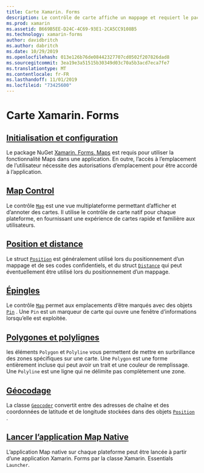 ```yaml
---
title: Carte Xamarin. Forms
description: Le contrôle de carte affiche un mappage et requiert le package NuGet Xamarin. Forms. Maps.
ms.prod: xamarin
ms.assetid: B669B5EE-D24C-4C69-93E1-2CA5CC9108B5
ms.technology: xamarin-forms
author: davidbritch
ms.author: dabritch
ms.date: 10/29/2019
ms.openlocfilehash: 013e126b76de08442327707cd0502f207826dad8
ms.sourcegitcommit: 3ea19e3a51515b30349d03c70a5b3acd7eca7fe7
ms.translationtype: MT
ms.contentlocale: fr-FR
ms.lasthandoff: 11/01/2019
ms.locfileid: "73425600"
---
```

# <a name="xamarinforms-map"></a>Carte Xamarin. Forms

## <a name="initialization-and-configurationsetupmd"></a>[Initialisation et configuration](setup.md)

Le package NuGet [Xamarin. Forms. Maps](https://www.nuget.org/packages/Xamarin.Forms.Maps/) est requis pour utiliser la fonctionnalité Maps dans une application. En outre, l’accès à l’emplacement de l’utilisateur nécessite des autorisations d’emplacement pour être accordé à l’application.

## <a name="map-controlmapmd"></a>[Map Control](map.md)

Le contrôle [`Map`](xref:Xamarin.Forms.Maps.Map) est une vue multiplateforme permettant d’afficher et d’annoter des cartes. Il utilise le contrôle de carte natif pour chaque plateforme, en fournissant une expérience de cartes rapide et familière aux utilisateurs.

## <a name="position-and-distanceposition-distancemd"></a>[Position et distance](position-distance.md)

Le struct [`Position`](xref:Xamarin.Forms.Maps.Position) est généralement utilisé lors du positionnement d’un mappage et de ses codes confidentiels, et du struct [`Distance`](xref:Xamarin.Forms.Maps.Distance) qui peut éventuellement être utilisé lors du positionnement d’un mappage.

## <a name="pinspinsmd"></a>[Épingles](pins.md)

Le contrôle [`Map`](xref:Xamarin.Forms.Maps.Map) permet aux emplacements d’être marqués avec des objets [`Pin`](xref:Xamarin.Forms.Maps.Pin) . Une `Pin` est un marqueur de carte qui ouvre une fenêtre d’informations lorsqu’elle est exploitée.

## <a name="polygons-and-polylinespolygonsmd"></a>[Polygones et polylignes](polygons.md)

les éléments `Polygon` et `Polyline` vous permettent de mettre en surbrillance des zones spécifiques sur une carte. Une `Polygon` est une forme entièrement incluse qui peut avoir un trait et une couleur de remplissage. Une `Polyline` est une ligne qui ne délimite pas complètement une zone.

## <a name="geocodinggeocodermd"></a>[Géocodage](geocoder.md)

La classe [`Geocoder`](xref:Xamarin.Forms.Maps.Geocoder) convertit entre des adresses de chaîne et des coordonnées de latitude et de longitude stockées dans des objets [`Position`](xref:Xamarin.Forms.Maps.Position) .

## <a name="launch-the-native-map-appnative-map-appmd"></a>[Lancer l’application Map Native](native-map-app.md)

L’application Map native sur chaque plateforme peut être lancée à partir d’une application Xamarin. Forms par la classe Xamarin. Essentials `Launcher`.
